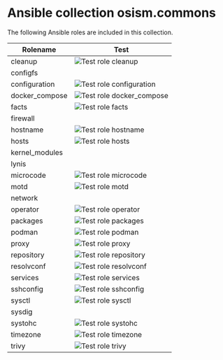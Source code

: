 # Ansible collection osism.commons

The following Ansible roles are included in this collection.

| Rolename       | Test                                                                                                                              |
|----------------|-----------------------------------------------------------------------------------------------------------------------------------|
| cleanup        | ![Test role cleanup](https://github.com/osism/ansible-collection-commons/workflows/Test%20role%20cleanup/badge.svg)               |
| configfs       |                                                                                                                                   |
| configuration  | ![Test role configuration](https://github.com/osism/ansible-collection-commons/workflows/Test%20role%20configuration/badge.svg)   |
| docker_compose | ![Test role docker_compose](https://github.com/osism/ansible-collection-commons/workflows/Test%20role%20docker_compose/badge.svg) |
| facts          | ![Test role facts](https://github.com/osism/ansible-collection-commons/workflows/Test%20role%20facts/badge.svg)                   |
| firewall       |                                                                                                                                   |
| hostname       | ![Test role hostname](https://github.com/osism/ansible-collection-commons/workflows/Test%20role%20hostname/badge.svg)             |
| hosts          | ![Test role hosts](https://github.com/osism/ansible-collection-commons/workflows/Test%20role%20hosts/badge.svg)                   |
| kernel_modules |                                                                                                                                   |
| lynis          |                                                                                                                                   |
| microcode      | ![Test role microcode](https://github.com/osism/ansible-collection-commons/workflows/Test%20role%20microcode/badge.svg)           |
| motd           | ![Test role motd](https://github.com/osism/ansible-collection-commons/workflows/Test%20role%20motd/badge.svg)                     |
| network        |                                                                                                                                   |
| operator       | ![Test role operator](https://github.com/osism/ansible-collection-commons/workflows/Test%20role%20operator/badge.svg)             |
| packages       | ![Test role packages](https://github.com/osism/ansible-collection-commons/workflows/Test%20role%20packages/badge.svg)             |
| podman         | ![Test role podman](https://github.com/osism/ansible-collection-commons/workflows/Test%20role%20podman/badge.svg)                 |
| proxy          | ![Test role proxy](https://github.com/osism/ansible-collection-commons/workflows/Test%20role%20proxy/badge.svg)                   |
| repository     | ![Test role repository](https://github.com/osism/ansible-collection-commons/workflows/Test%20role%20repository/badge.svg)         |
| resolvconf     | ![Test role resolvconf](https://github.com/osism/ansible-collection-commons/workflows/Test%20role%20resolvconf/badge.svg)         |
| services       | ![Test role services](https://github.com/osism/ansible-collection-commons/workflows/Test%20role%20services/badge.svg)             |
| sshconfig      | ![Test role sshconfig](https://github.com/osism/ansible-collection-commons/workflows/Test%20role%20sshconfig/badge.svg)           |
| sysctl         | ![Test role sysctl](https://github.com/osism/ansible-collection-commons/workflows/Test%20role%20sysctl/badge.svg)                 |
| sysdig         |                                                                                                                                   |
| systohc        | ![Test role systohc](https://github.com/osism/ansible-collection-commons/workflows/Test%20role%20systohc/badge.svg)               |
| timezone       | ![Test role timezone](https://github.com/osism/ansible-collection-commons/workflows/Test%20role%20timezone/badge.svg)             |
| trivy          | ![Test role trivy](https://github.com/osism/ansible-collection-commons/workflows/Test%20role%20trivy/badge.svg)                   |
